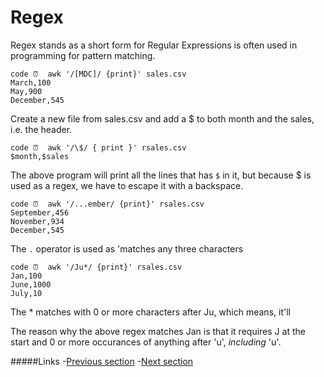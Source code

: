 # Regex

Regex stands as a short form for Regular Expressions is often used in programming for pattern matching.

    code ⏰  awk '/[MDC]/ {print}' sales.csv
    March,100
    May,900
    December,545

Create a new file from sales.csv and add a $ to both month and the sales, i.e. the header.

    code ⏰  awk '/\$/ { print }' rsales.csv
    $month,$sales

The above program will print all the lines that has `$` in it, but because $ is used as a regex, we have to escape it with a backspace.

    code ⏰  awk '/...ember/ {print}' rsales.csv
    September,456
    November,934
    December,545

The `.` operator is used as 'matches any three characters

    code ⏰  awk '/Ju*/ {print}' rsales.csv
    Jan,100
    June,1000
    July,10

The * matches with 0 or more characters after Ju, which means, it'll

The reason why the above regex matches Jan is that it requires J at the start and 0 or more occurances of anything after 'u', _including_ 'u'.

#####Links
-[Previous section](1.0file.md)
-[Next section](3.0advanced.md)